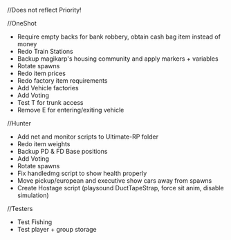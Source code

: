 //Does not reflect Priority!

//OneShot
- Require empty backs for bank robbery, obtain cash bag item instead of money
- Redo Train Stations
- Backup magikarp's housing community and apply markers + variables
- Rotate spawns
- Redo item prices
- Redo factory item requirements
- Add Vehicle factories
- Add Voting
- Test T for trunk access
- Remove E for entering/exiting vehicle


//Hunter
- Add net and monitor scripts to Ultimate-RP folder
- Redo item weights
- Backup PD & FD Base positions
- Add Voting
- Rotate spawns
- Fix handledmg script to show health properly
- Move pickup/european and executive show cars away from spawns
- Create Hostage script (playsound DuctTapeStrap, force sit anim, disable simulation)


//Testers
- Test Fishing
- Test player + group storage
